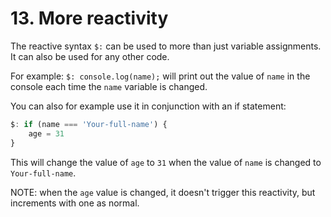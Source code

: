 # 13. More reactivity

The reactive syntax `$:` can be used to more than just variable assignments.
It can also be used for any other code.

For example: `$: console.log(name);` will print out the value of `name` in the console each time the `name` variable is changed.

You can also for example use it in conjunction with an if statement:

```js
$: if (name === 'Your-full-name') {
    age = 31
}
```

This will change the value of `age` to `31` when the value of `name` is changed to `Your-full-name`.

NOTE: when the `age` value is changed, it doesn't trigger this reactivity, but increments with one as normal.

